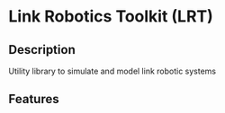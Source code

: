 # Link Robotics Toolkit (LRT)

## Description
Utility library to simulate and model link robotic systems

## Features
